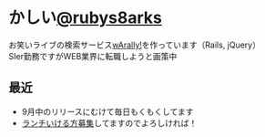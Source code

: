 # かしい[@rubys8arks](https://twitter.com/rubys8arks)

お笑いライブの検索サービス[wArally!](https://warally.info)を作っています（Rails, jQuery）  
SIer勤務ですがWEB業界に転職しようと画策中

## 最近
- 9月中のリリースにむけて毎日もくもくしてます
- [ランチいける方募集](https://bosyu.me/users/rubys8arks/wants/4671)してますのでよろしければ！
